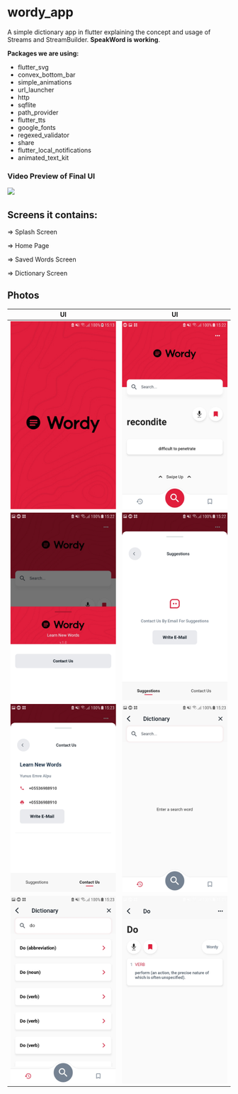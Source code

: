 # wordy_app

A simple dictionary app in flutter explaining the concept and usage of Streams and StreamBuilder. **SpeakWord is working**.

**Packages we are using:**

- flutter_svg
- convex_bottom_bar
- simple_animations
- url_launcher
- http
- sqflite
- path_provider
- flutter_tts
- google_fonts
- regexed_validator
- share
- flutter_local_notifications
- animated_text_kit


### Video Preview of Final UI

<img src="https://github.com/YunusEmreAlps/Flutter_Wordy_App/blob/master/wordy_app/ss/wordy.gif"/>

## Screens it contains:

=> Splash Screen

=> Home Page

=> Saved Words Screen

=> Dictionary Screen


## Photos
| UI  | UI |
| ------------- |:-------------:|
| ![alt text](https://github.com/YunusEmreAlps/Flutter_Wordy_App/blob/master/wordy_app/ss/1.jpg) | ![alt text](https://github.com/YunusEmreAlps/Flutter_Wordy_App/blob/master/wordy_app/ss/2.jpg) |
| ![alt text](https://github.com/YunusEmreAlps/Flutter_Wordy_App/blob/master/wordy_app/ss/3.jpg) | ![alt text](https://github.com/YunusEmreAlps/Flutter_Wordy_App/blob/master/wordy_app/ss/4.jpg) |
| ![alt text](https://github.com/YunusEmreAlps/Flutter_Wordy_App/blob/master/wordy_app/ss/5.jpg) | ![alt text](https://github.com/YunusEmreAlps/Flutter_Wordy_App/blob/master/wordy_app/ss/6.jpg) |
| ![alt text](https://github.com/YunusEmreAlps/Flutter_Wordy_App/blob/master/wordy_app/ss/7.jpg) | ![alt text](https://github.com/YunusEmreAlps/Flutter_Wordy_App/blob/master/wordy_app/ss/8.jpg) |

